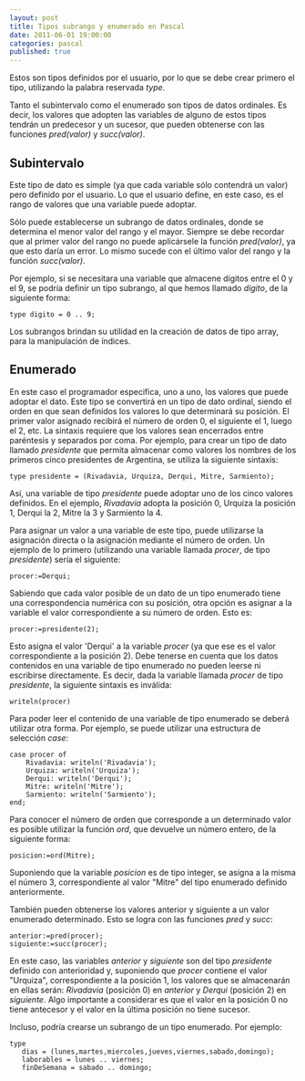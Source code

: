 ```yaml
---
layout: post
title: Tipos subrango y enumerado en Pascal
date: 2011-06-01 19:00:00
categories: pascal
published: true
---
```


Estos son tipos definidos por el usuario, por lo que se debe crear primero el tipo, utilizando la palabra reservada _type_.

Tanto el subintervalo como el enumerado son tipos de datos ordinales. Es decir, los valores que adopten las variables de alguno de estos tipos tendrán un predecesor y un sucesor, que pueden obtenerse con las funciones _pred(valor)_ y _succ(valor)_.

## Subintervalo

Este tipo de dato es simple (ya que cada variable sólo contendrá un valor) pero definido por el usuario. Lo que el usuario define, en este caso, es el rango de valores que una variable puede adoptar.

Sólo puede establecerse un subrango de datos ordinales, donde se determina el menor valor del rango y el mayor. Siempre se debe recordar que al primer valor del rango no puede aplicársele la función _pred(valor)_, ya que esto daría un error. Lo mismo sucede con el último valor del rango y la función _succ(valor)_.

Por ejemplo, si se necesitara una variable que almacene dígitos entre el 0 y el 9, se podría definir un tipo subrango, al que hemos llamado _digito_, de la siguiente forma:
<pre><code>type digito = 0 .. 9;</code></pre>

Los subrangos brindan su utilidad en la creación de datos de tipo array, para la manipulación de índices.


## Enumerado

En este caso el programador especifica, uno a uno, los valores que puede adoptar el dato. Este tipo se convertirá en un tipo de dato ordinal, siendo el orden en que sean definidos los valores lo que determinará su posición. El primer valor asignado recibirá el número de orden 0, el siguiente el 1, luego el 2, etc. La sintaxis requiere que los valores sean encerrados entre paréntesis y separados por coma. Por ejemplo, para crear un tipo de dato llamado _presidente_ que permita almacenar como valores los nombres de los primeros cinco presidentes de Argentina, se utiliza la siguiente sintaxis:

<pre><code>type presidente = (Rivadavia, Urquiza, Derqui, Mitre, Sarmiento);</code></pre>

Así, una variable de tipo _presidente_ puede adoptar uno de los cinco valores definidos. En el ejemplo, _Rivadavia_ adopta la posición 0, Urquiza la posición 1, Derqui la 2, Mitre la 3 y Sarmiento la 4.

Para asignar un valor a una variable de este tipo, puede utilizarse la asignación directa o la asignación mediante el número de orden. Un ejemplo de lo primero (utilizando una variable llamada _procer_, de tipo _presidente_) sería el siguiente: 
<pre><code>procer:=Derqui;</code></pre>

Sabiendo que cada valor posible de un dato de un tipo enumerado tiene una correspondencia numérica con su posición, otra opción es asignar a la variable el valor correspondiente a su número de orden. Esto es:
<pre><code>procer:=presidente(2);</code></pre>
Esto asigna el valor 'Derqui' a la variable _procer_ (ya que ese es el valor correspondiente a la posición 2). Debe tenerse en cuenta que los datos contenidos en una variable de tipo enumerado no pueden leerse ni escribirse directamente. Es decir, dada la variable llamada _procer_ de tipo _presidente_, la siguiente sintaxis es inválida:
<pre><code>writeln(procer)</code></pre>
Para poder leer el contenido de una variable de tipo enumerado se deberá utilizar otra forma. Por ejemplo, se puede utilizar una estructura de selección _case_:

<pre><code>case procer of
    Rivadavia: writeln('Rivadavia');
    Urquiza: writeln('Urquiza');
    Derqui: writeln('Derqui');
    Mitre: writeln('Mitre');
    Sarmiento: writeln('Sarmiento');
end;</code></pre>

Para conocer el número de orden que corresponde a un determinado valor es posible utilizar la función _ord_, que devuelve un número entero, de la siguiente forma:
<pre><code>posicion:=ord(Mitre);</code></pre>

Suponiendo que la variable _posicion_ es de tipo integer, se asigna a la misma el número 3, correspondiente al valor "Mitre" del tipo enumerado definido anteriormente.

También pueden obtenerse los valores anterior y siguiente a un valor enumerado determinado. Esto se logra con las funciones _pred_ y _succ_:

<pre><code>anterior:=pred(procer);
siguiente:=succ(procer);</code></pre>

En este caso, las variables _anterior_ y _siguiente_ son del tipo _presidente_ definido con anterioridad y, suponiendo que _procer_ contiene el valor "Urquiza", correspondiente a la posición 1, los valores que se almacenarán en ellas serán: _Rivadavia_ (posición 0) en _anterior_ y _Derqui_ (posición 2) en _siguiente_. Algo importante a considerar es que el valor en la posición 0 no tiene antecesor y el valor en la última posición no tiene sucesor.


Incluso, podría crearse un subrango de un tipo enumerado. Por ejemplo:

<pre><code>type  
   dias = (lunes,martes,miercoles,jueves,viernes,sabado,domingo);  
   laborables = lunes .. viernes;  
   finDeSemana = sabado .. domingo;</code></pre>

